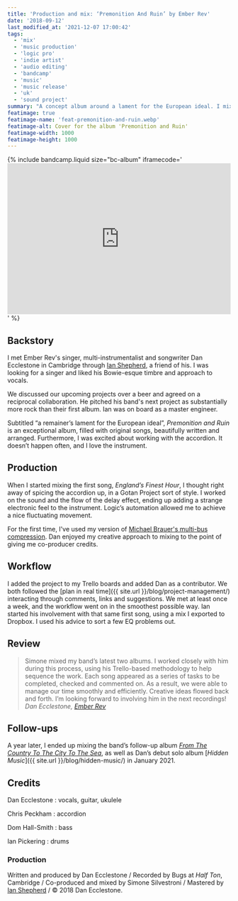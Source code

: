 ```yaml
---
title: 'Production and mix: ‘Premonition And Ruin’ by Ember Rev'
date: '2018-09-12'
last_modified_at: '2021-12-07 17:00:42'
tags:
  - 'mix'
  - 'music production'
  - 'logic pro'
  - 'indie artist'
  - 'audio editing'
  - 'bandcamp'
  - 'music'
  - 'music release'
  - 'uk'
  - 'sound project'
summary: "A concept album around a lament for the European ideal. I mixed and co-produced working with songwriter Dan Ecclestone."
featimage: true
featimage-name: 'feat-premonition-and-ruin.webp'
featimage-alt: Cover for the album 'Premonition and Ruin'
featimage-width: 1000
featimage-height: 1000
---
```

{% include bandcamp.liquid size="bc-album" iframecode='<iframe style="border: 0; width: 100%; height: 340px;" src="https://bandcamp.com/EmbeddedPlayer/album=4041862783/size=large/bgcol=ffffff/linkcol=333333/artwork=small/transparent=true/"><a href="https://emberrev.bandcamp.com/album/premonition-and-ruin">Premonition and Ruin by Ember Rev</a></iframe>' %}

## Backstory

I met Ember Rev's singer, multi-instrumentalist and songwriter Dan Ecclestone in Cambridge through [Ian Shepherd](https://productionadvice.co.uk/), a friend of his. I was looking for a singer and liked his Bowie-esque timbre and approach to vocals.

We discussed our upcoming projects over a beer and agreed on a reciprocal collaboration. He pitched his band's next project as substantially more rock than their first album. Ian was on board as a master engineer.

Subtitled “a remainer’s lament for the European ideal”, _Premonition and Ruin_ is an exceptional album, filled with original songs, beautifully written and arranged. Furthermore, I was excited about working with the accordion. It doesn’t happen often, and I love the instrument.

## Production

When I started mixing the first song, _England’s Finest Hour_, I thought right away of spicing the accordion up, in a Gotan Project sort of style. I worked on the sound and the flow of the delay effect, ending up adding a strange electronic feel to the instrument. Logic’s automation allowed me to achieve a nice fluctuating movement.

For the first time, I've used my version of [Michael Brauer's multi-bus compression](https://brauerizing.wordpress.com/). Dan enjoyed my creative approach to mixing to the point of giving me co-producer credits.

## Workflow

I added the project to my Trello boards and added Dan as a contributor. We both followed the [plan in real time]({{ site.url }}/blog/project-management/) interacting through comments, links and suggestions. We met at least once a week, and the workflow went on in the smoothest possible way. Ian started his involvement with that same first song, using a mix I exported to Dropbox. I used his advice to sort a few EQ problems out.

## Review

> Simone mixed my band’s latest two albums. I worked closely with him during this process, using his Trello-based methodology to help sequence the work. Each song appeared as a series of tasks to be completed, checked and commented on. As a result, we were able to manage our time smoothly and efficiently. Creative ideas flowed back and forth. I’m looking forward to involving him in the next recordings!
> <cite>Dan Ecclestone, [Ember Rev](https://emberrev.bandcamp.com/)</cite>

## Follow-ups

A year later, I ended up mixing the band’s follow-up album [_From The Country To The City To The Sea_](https://emberrev.bandcamp.com/album/from-the-country-to-the-city-to-the-sea-2), as well as Dan’s debut solo album [_Hidden Music_]({{ site.url }}/blog/hidden-music/) in January 2021.

## Credits

Dan Ecclestone
: vocals, guitar, ukulele

Chris Peckham
: accordion

Dom Hall-Smith
: bass

Ian Pickering
: drums

### Production
Written and produced by Dan Ecclestone / Recorded by Bugs at _Half Ton_, Cambridge / Co-produced and mixed by Simone Silvestroni / Mastered by [Ian Shepherd](https://productionadvice.co.uk/about/) / &copy;&nbsp;2018 Dan Ecclestone.
